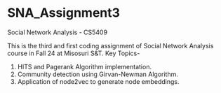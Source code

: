 # SNA_Assignment3
Social Network Analysis - CS5409

This is the third and first coding assignment of Social Network Analysis course in Fall 24 at Misosuri S&T.
Key Topics-
1. HITS and Pagerank Algorithm implementation.
2. Community detection using Girvan-Newman Algorithm.
3. Application of node2vec to generate node embeddings.
